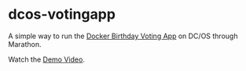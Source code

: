 # dcos-votingapp
A simple way to run the [Docker Birthday Voting App](https://github.com/docker/docker-birthday-3) on DC/OS through Marathon.

Watch the [Demo Video](https://www.youtube.com/watch?v=9_oWx0feNlM).
